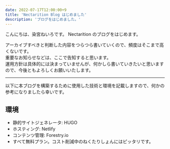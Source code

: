 ```yaml
---
date: 2022-07-17T12:00:00+9
title: 'Nectarition Blog はじめました'
description: 'ブログをはじめました。'
---
```


こんにちは、染宮ねいろです。
Nectarition のブログをはじめます。

<!--more-->

アーカイブすべきと判断した内容をつらつら書いていくので、頻度はそこまで高くないです。  
重要なお知らせなどは、ここで告知すると思います。  
運用方針は具体的には決まっていませんが、何かしら書いていきたいと思いますので、今後ともよろしくお願いいたします。

---

以下に本ブログを構築するために使用した技術と環境を記載しますので、何かの参考になりましたら幸いです。

## 環境

- 静的サイトジェネレータ: HUGO
- ホスティング: Netlify
- コンテンツ管理: Forestry.io
- すべて無料プラン。コスト削減中のねくたりしょんにはピッタリです。
